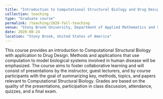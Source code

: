 ```yaml
---
title: "Introduction to Computational Structural Biology and Drug Design (AMS 535)"
collection: teaching
type: "Graduate course"
permalink: /teaching/2020-fall-teaching
venue: "Stony Brook University, Department of Applied Mathematics and Statistics"
date: 2020-08-24
location: "Stony Brook, United States of America"
---
```


This course provides an introduction to Computational Structural Biology with application to Drug Design. Methods and applications that use computation to model biological systems involved in human disease will be emphasized. The course aims to foster collaborative learning and will consist of presentations by the instructor, guest lecturers, and by course participants with the goal of summarizing key, methods, topics, and papers relevant to Computational Structural Biology. Grades are based on the quality of the presentations, participation in class discussion, attendance, quizzes, and a final exam.

